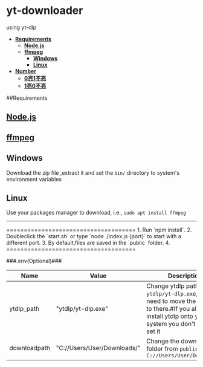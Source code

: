 # yt-downloader
using yt-dlp

<div style="font-weight:bold;">

* [Requirements](#Requirements)
   * [Node.js](#Node.js)
   * [ffmpeg](#ffmpeg)
      * [Windows](#Windows)
      * [Linux](#Linux)
* [Number](#Number)
    * [0亮1不亮](#Number-0亮1不亮)
    * [1亮0不亮](#Number-1亮0不亮)

</div>

##Requirements
## [Node.js](https://nodejs.org/en/download/)

## [ffmpeg](https://github.com/BtbN/FFmpeg-Builds/releases)
  ## Windows
  Download the zip file ,extract it and set the `bin/` directory to system's environment variables

  ## Linux
  Use your packages manager to download, i.e., `sudo apt install ffmpeg`

<hr>
=====================================
1. Run `npm install`.
2. Doubleclick the `start.sh` or type `node ./index.js {port}` to start with a different port.
3. By default,files are saved in the `public` folder.
4. 
=====================================

###.env(Optional)###

Name | Value | Description
---|---|---
ytdlp_path | "ytdlp/yt-dlp.exe" | Change ytdlp path to `ytdlp/yt-dlp.exe`,You also need to move the ytdlp file to there.#If you already install ytdlp onto your system you don't have to set it
downloadpath | "C://Users/User/Downloads/" | Change the download folder from `public` to `C://Users/User/Downloads/`
